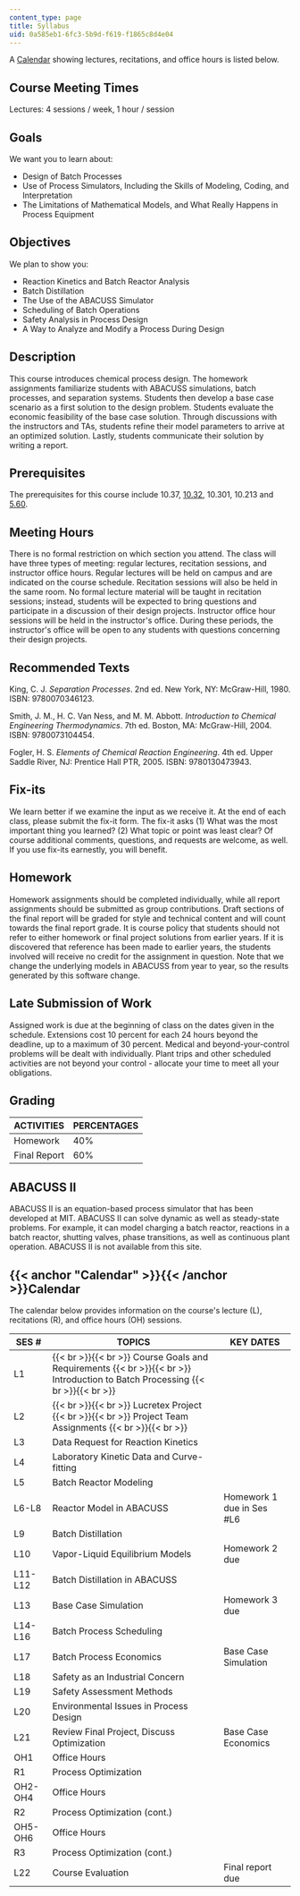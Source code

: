 ```yaml
---
content_type: page
title: Syllabus
uid: 0a585eb1-6fc3-5b9d-f619-f1865c8d4e04
---
```


A [Calendar](#Calendar) showing lectures, recitations, and office hours is listed below.

Course Meeting Times
--------------------

Lectures: 4 sessions / week, 1 hour / session

Goals
-----

We want you to learn about:

*   Design of Batch Processes
*   Use of Process Simulators, Including the Skills of Modeling, Coding, and Interpretation
*   The Limitations of Mathematical Models, and What Really Happens in Process Equipment

Objectives
----------

We plan to show you:

*   Reaction Kinetics and Batch Reactor Analysis
*   Batch Distillation
*   The Use of the ABACUSS Simulator
*   Scheduling of Batch Operations
*   Safety Analysis in Process Design
*   A Way to Analyze and Modify a Process During Design

Description
-----------

This course introduces chemical process design. The homework assignments familiarize students with ABACUSS simulations, batch processes, and separation systems. Students then develop a base case scenario as a first solution to the design problem. Students evaluate the economic feasibility of the base case solution. Through discussions with the instructors and TAs, students refine their model parameters to arrive at an optimized solution. Lastly, students communicate their solution by writing a report.

Prerequisites
-------------

The prerequisites for this course include 10.37, [10.32](/courses/10-32-separation-processes-spring-2005), 10.301, 10.213 and [5.60](/courses/5-60-thermodynamics-kinetics-spring-2008).

Meeting Hours
-------------

There is no formal restriction on which section you attend. The class will have three types of meeting: regular lectures, recitation sessions, and instructor office hours. Regular lectures will be held on campus and are indicated on the course schedule. Recitation sessions will also be held in the same room. No formal lecture material will be taught in recitation sessions; instead, students will be expected to bring questions and participate in a discussion of their design projects. Instructor office hour sessions will be held in the instructor's office. During these periods, the instructor's office will be open to any students with questions concerning their design projects.

Recommended Texts
-----------------

King, C. J. _Separation Processes_. 2nd ed. New York, NY: McGraw-Hill, 1980. ISBN: 9780070346123.

Smith, J. M., H. C. Van Ness, and M. M. Abbott. _Introduction to Chemical Engineering Thermodynamics_. 7th ed. Boston, MA: McGraw-Hill, 2004. ISBN: 9780073104454.

Fogler, H. S. _Elements of Chemical Reaction Engineering_. 4th ed. Upper Saddle River, NJ: Prentice Hall PTR, 2005. ISBN: 9780130473943.

Fix-its
-------

We learn better if we examine the input as we receive it. At the end of each class, please submit the fix-it form. The fix-it asks (1) What was the most important thing you learned? (2) What topic or point was least clear? Of course additional comments, questions, and requests are welcome, as well. If you use fix-its earnestly, you will benefit.

Homework
--------

Homework assignments should be completed individually, while all report assignments should be submitted as group contributions. Draft sections of the final report will be graded for style and technical content and will count towards the final report grade. It is course policy that students should not refer to either homework or final project solutions from earlier years. If it is discovered that reference has been made to earlier years, the students involved will receive no credit for the assignment in question. Note that we change the underlying models in ABACUSS from year to year, so the results generated by this software change.

Late Submission of Work
-----------------------

Assigned work is due at the beginning of class on the dates given in the schedule. Extensions cost 10 percent for each 24 hours beyond the deadline, up to a maximum of 30 percent. Medical and beyond-your-control problems will be dealt with individually. Plant trips and other scheduled activities are not beyond your control - allocate your time to meet all your obligations.

Grading
-------

| ACTIVITIES | PERCENTAGES |
| --- | --- |
| Homework | 40% |
| Final Report | 60%   

ABACUSS II
----------

ABACUSS II is an equation-based process simulator that has been developed at MIT. ABACUSS II can solve dynamic as well as steady-state problems. For example, it can model charging a batch reactor, reactions in a batch reactor, shutting valves, phase transitions, as well as continuous plant operation. ABACUSS II is not available from this site.

{{< anchor "Calendar" >}}{{< /anchor >}}Calendar
------------------------------------------------

The calendar below provides information on the course's lecture (L), recitations (R), and office hours (OH) sessions.

| SES # | TOPICS | KEY DATES |
| --- | --- | --- |
| L1 |  {{< br >}}{{< br >}} Course Goals and Requirements {{< br >}}{{< br >}} Introduction to Batch Processing {{< br >}}{{< br >}}  | &nbsp; |
| L2 |  {{< br >}}{{< br >}} Lucretex Project {{< br >}}{{< br >}} Project Team Assignments {{< br >}}{{< br >}}  | &nbsp; |
| L3 | Data Request for Reaction Kinetics | &nbsp; |
| L4 | Laboratory Kinetic Data and Curve-fitting | &nbsp; |
| L5 | Batch Reactor Modeling | &nbsp; |
| L6-L8 | Reactor Model in ABACUSS | Homework 1 due in Ses #L6 |
| L9 | Batch Distillation | &nbsp; |
| L10 | Vapor-Liquid Equilibrium Models | Homework 2 due |
| L11-L12 | Batch Distillation in ABACUSS | &nbsp; |
| L13 | Base Case Simulation | Homework 3 due |
| L14-L16 | Batch Process Scheduling | &nbsp; |
| L17 | Batch Process Economics | Base Case Simulation |
| L18 | Safety as an Industrial Concern | &nbsp; |
| L19 | Safety Assessment Methods | &nbsp; |
| L20 | Environmental Issues in Process Design | &nbsp; |
| L21 | Review Final Project, Discuss Optimization | Base Case Economics |
| OH1 | Office Hours | &nbsp; |
| R1 | Process Optimization | &nbsp; |
| OH2-OH4 | Office Hours | &nbsp; |
| R2 | Process Optimization (cont.) | &nbsp; |
| OH5-OH6 | Office Hours | &nbsp; |
| R3 | Process Optimization (cont.) | &nbsp; |
| L22 | Course Evaluation | Final report due